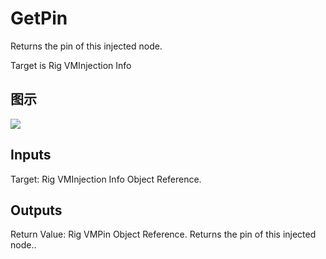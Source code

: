 # GetPin

Returns the pin of this injected node.

Target is Rig VMInjection Info

## 图示

![]($-20221218-20444382.png)

## Inputs

Target: Rig VMInjection Info Object Reference.  

## Outputs

Return Value: Rig VMPin Object Reference. Returns the pin of this injected node..

